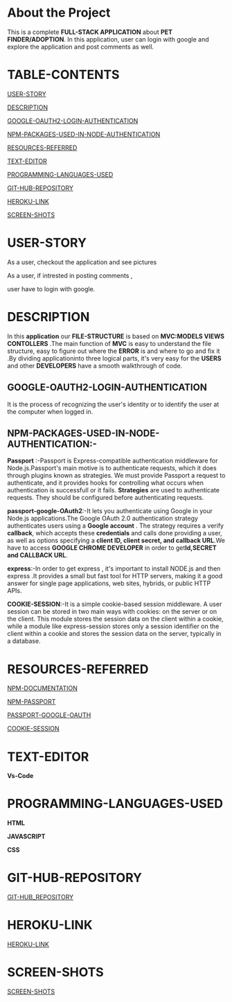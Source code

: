 # About the Project

This is a complete **FULL-STACK APPLICATION** about **PET FINDER/ADOPTION**.
In this application, user can login with google and explore the application and post comments as well.

# TABLE-CONTENTS
[USER-STORY](#USER-STORY)

[DESCRIPTION](#DESCRIPTION)

[GOOGLE-OAUTH2-LOGIN-AUTHENTICATION](#GOOGLE-OAUTH2-LOGIN-AUTHENTICATION)

[NPM-PACKAGES-USED-IN-NODE-AUTHENTICATION](#NPM-PACKAGES-USED-IN-NODE-AUTHENTICATION)

[RESOURCES-REFERRED](#RESOURCES-REFERRED)

[TEXT-EDITOR](#TEXT-EDITOR)

[PROGRAMMING-LANGUAGES-USED](#PROGRAMMING-LANGUAGES-USED)

[GIT-HUB-REPOSITORY](#GIT-HUB-REPOSITORY)

[HEROKU-LINK](#HEROKU-LINK)

[SCREEN-SHOTS](#SCREEN-SHOTS)





# USER-STORY

As a user, checkout the application and see pictures

As a user, if intrested in posting comments ,

user have to login with google.

# DESCRIPTION

In this **application** our **FILE-STRUCTURE** is based
on **MVC:MODELS VIEWS CONTOLLERS** .The
main function of **MVC** is easy to understand the file structure, easy to 
figure out where the **ERROR** is and where to go and fix it .By dividing applicationinto three logical parts, it's very easy for the **USERS** and 
other **DEVELOPERS** have a smooth walkthrough of code.

## GOOGLE-OAUTH2-LOGIN-AUTHENTICATION
It is the process of recognizing the user's identity or to identify the user 
at the computer when logged in.

## NPM-PACKAGES-USED-IN-NODE-AUTHENTICATION:-
 **Passport** :-Passport is Express-compatible authentication middleware for Node.js.Passport's main motive is to authenticate requests, which it does through   plugins known as strategies. We must provide Passport a request to authenticate, and it provides hooks for controlling what occurs when authentication is successfull or it fails. **Strategies** are used to authenticate requests. They should be  configured before authenticating requests.


 **passport-google-OAuth2**:-It lets you authenticate using Google in your Node.js applications.The Google OAuth 2.0 authentication strategy authenticates users using a **Google account** . The strategy requires a verify **callback**, which accepts these **credentials** and calls done providing a user, as well as options specifying a **client ID, client secret, and callback URL**.We have to access
 **GOOGLE CHROME DEVELOPER** in order to get**Id,SECRET and CALLBACK URL**.


 **express**:-In order to get express , it's important to install NODE.js and then express .It provides a small but fast tool for HTTP servers, making it a good answer for single page applications, web sites, hybrids, or public HTTP APIs. 

 
 **COOKIE-SESSION**:-It is a simple cookie-based session middleware.
A user session can be stored in two main ways with cookies: on the server or on the client. This module stores the session data on the client within a cookie, while a module like express-session stores only a session identifier on the client within a cookie and stores the session data on the server, typically in a database.

# RESOURCES-REFERRED
[NPM-DOCUMENTATION](https://www.npmjs.com/package/express)

[NPM-PASSPORT](https://www.npmjs.com/package/passport)

[PASSPORT-GOOGLE-OAUTH](https://www.npmjs.com/package/passport-google-oauth2)

[COOKIE-SESSION](https://www.npmjs.com/package/cookie-session)


# TEXT-EDITOR

**Vs-Code**
# PROGRAMMING-LANGUAGES-USED
**HTML**

**JAVASCRIPT**

**CSS**


# GIT-HUB-REPOSITORY
[GIT-HUB_REPOSITORY]()

# HEROKU-LINK
[HEROKU-LINK]()

# SCREEN-SHOTS
[SCREEN-SHOTS]()